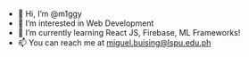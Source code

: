 - 👋 Hi, I’m @m1ggy
- 👀 I’m interested in Web Development
- 🌱 I’m currently learning React JS, Firebase, ML Frameworks!
- 📫 You can reach me at miguel.buising@lspu.edu.ph

<!---
m1ggy/m1ggy is a ✨ special ✨ repository because its `README.md` (this file) appears on your GitHub profile.
You can click the Preview link to take a look at your changes.
--->
